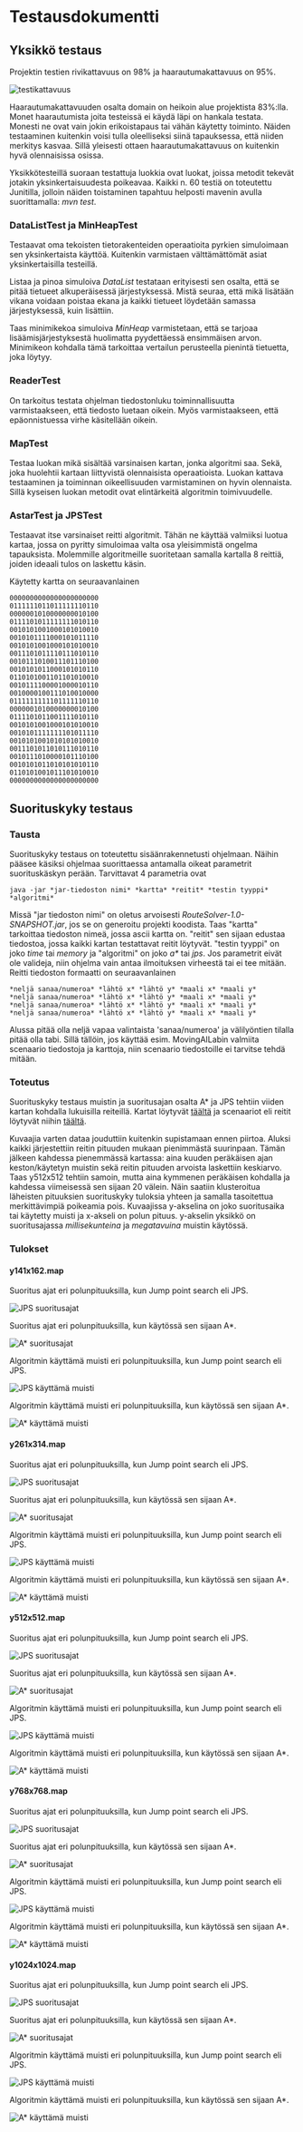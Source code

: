 ﻿# Testausdokumentti

## Yksikkö testaus

Projektin testien rivikattavuus on 98% ja haarautumakattavuus on 95%. 

![testikattavuus](images/testikattavuus.jpg)

Haarautumakattavuuden osalta domain on heikoin alue projektista 83%:lla. Monet haarautumista joita testeissä ei käydä läpi on hankala testata. Monesti ne ovat vain jokin erikoistapaus tai vähän käytetty toiminto. Näiden testaaminen kuitenkin voisi tulla oleelliseksi siinä tapauksessa, että niiden merkitys kasvaa. Sillä yleisesti ottaen haarautumakattavuus on kuitenkin hyvä olennaisissa osissa.

Yksikkötesteillä suoraan testattuja luokkia ovat luokat, joissa metodit tekevät jotakin yksinkertaisuudesta poikeavaa. Kaikki n. 60 testiä on toteutettu Junitilla, jolloin näiden toistaminen tapahtuu helposti mavenin avulla suorittamalla: _mvn test_.

### DataListTest ja MinHeapTest

Testaavat oma tekoisten tietorakenteiden operaatioita pyrkien simuloimaan sen yksinkertaista käyttöä. Kuitenkin varmistaen välttämättömät asiat yksinkertaisilla testeillä. 

Listaa ja pinoa simuloiva _DataList_ testataan erityisesti sen osalta, että se pitää tietueet alkuperäisessä järjestyksessä. Mistä seuraa, että mikä lisätään vikana voidaan poistaa ekana ja kaikki tietueet löydetään samassa järjestyksessä, kuin lisättiin. 

Taas minimikekoa simuloiva _MinHeap_ varmistetaan, että se tarjoaa lisäämisjärjestyksestä huolimatta pyydettäessä ensimmäisen arvon. Minimikeon kohdalla tämä tarkoittaa vertailun perusteella pienintä tietuetta, joka löytyy. 

### ReaderTest

On tarkoitus testata ohjelman tiedostonluku toiminnallisuutta varmistaakseen, että tiedosto luetaan oikein. Myös varmistaakseen, että epäonnistuessa virhe käsitellään oikein. 

### MapTest

Testaa luokan mikä sisältää varsinaisen kartan, jonka algoritmi saa. Sekä, joka huolehtii kartaan liittyvistä olennaisista operaatioista. Luokan kattava testaaminen ja toiminnan oikeellisuuden varmistaminen on hyvin olennaista. Sillä kyseisen luokan metodit ovat elintärkeitä algoritmin toimivuudelle. 

### AstarTest ja JPSTest

Testaavat itse varsinaiset reitti algoritmit. Tähän ne käyttää valmiiksi luotua kartaa, jossa on pyritty simuloimaa valta osa yleisimmistä ongelma tapauksista. Molemmille algoritmeille suoritetaan samalla kartalla 8 reittiä, joiden ideaali tulos on laskettu käsin.

Käytetty kartta on seuraavanlainen

```
0000000000000000000000
0111111011011111110110
0000001010000000010100
0111101011111111010110
0010101001000101010010
0010101111000101011110
0010101001000101010010
0011101011110111010110
0010111010011101110100
0010101011000101010110
0110101001101101010010
0010111100001000010110
0010000100111010010000
0111111111101111110110
0000001010000000010100
0111101011001111010110
0010101001000101010010
0010101111111101011110
0010101001010101010010
0011101011010111010110
0010111010000101110100
0010101011010101010110
0110101001011101010010
0000000000000000000000
```

## Suorituskyky testaus

### Tausta

Suorituskyky testaus on toteutettu sisäänrakennetusti ohjelmaan. Näihin pääsee käsiksi ohjelmaa suorittaessa antamalla oikeat parametrit suorituskäskyn perään. Tarvittavat 4 parametria ovat

```
java -jar *jar-tiedoston nimi* *kartta* *reitit* *testin tyyppi* *algoritmi*
```

Missä "jar tiedoston nimi" on oletus arvoisesti _RouteSolver-1.0-SNAPSHOT.jar_, jos se on generoitu projekti koodista. Taas "kartta" tarkoittaa tiedoston nimeä, jossa ascii kartta on. "reitit" sen sijaan edustaa tiedostoa, jossa kaikki kartan testattavat reitit löytyvät. "testin tyyppi" on joko _time_ tai _memory_ ja "algoritmi" on joko _a*_ tai _jps_. Jos parametrit eivät ole valideja, niin ohjelma vain antaa ilmoituksen virheestä tai ei tee mitään. Reitti tiedoston formaatti on seuraavanlainen

```
*neljä sanaa/numeroa* *lähtö x* *lähtö y* *maali x* *maali y*
*neljä sanaa/numeroa* *lähtö x* *lähtö y* *maali x* *maali y*
*neljä sanaa/numeroa* *lähtö x* *lähtö y* *maali x* *maali y*
*neljä sanaa/numeroa* *lähtö x* *lähtö y* *maali x* *maali y*
```

Alussa pitää olla neljä vapaa valintaista 'sanaa/numeroa' ja välilyöntien tilalla pitää olla tabi. Sillä tällöin, jos käyttää esim. MovingAILabin valmiita scenaario tiedostoja ja karttoja, niin scenaario tiedostoille ei tarvitse tehdä mitään.

### Toteutus

Suorituskyky testaus muistin ja suoritusajan osalta A* ja JPS tehtiin viiden kartan kohdalla lukuisilla reiteillä. Kartat löytyvät [täältä](https://github.com/Jhoneagle/RouteSolver/blob/master/documentation/performanceMaps) ja scenaariot eli reitit löytyvät niihin [täältä](https://github.com/Jhoneagle/RouteSolver/blob/master/documentation/performanceRoutes). 

Kuvaajia varten dataa jouduttiin kuitenkin supistamaan ennen piirtoa. Aluksi kaikki järjestettiin reitin pituuden mukaan pienimmästä suurinpaan. Tämän jälkeen kahdessa pienemmässä kartassa: aina kuuden peräkäisen ajan keston/käytetyn muistin sekä reitin pituuden arvoista laskettiin keskiarvo. Taas y512x512 tehtiin samoin, mutta aina kymmenen peräkäisen kohdalla ja kahdessa viimeisessä sen sijaan 20 välein. Näin saatiin klusteroitua läheisten pituuksien suorituskyky tuloksia yhteen ja samalla tasoitettua merkittävimpiä poikeamia pois. Kuvaajissa y-akselina on joko suoritusaika tai käytetty muisti ja x-akseli on polun pituus. y-akselin yksikkö on suoritusajassa _millisekunteina_ ja _megatavuina_ muistin käytössä. 

### Tulokset

#### y141x162.map

Suoritus ajat eri polunpituuksilla, kun Jump point search eli JPS.

![JPS suoritusajat](images/y141x162-timeJPS.jpg)

Suoritus ajat eri polunpituuksilla, kun käytössä sen sijaan A*.

![A* suoritusajat](images/y141x162-timeASTAR.jpg)

Algoritmin käyttämä muisti eri polunpituuksilla, kun Jump point search eli JPS.

![JPS käyttämä muisti](images/y141x162-memoryJPS.jpg)

Algoritmin käyttämä muisti eri polunpituuksilla, kun käytössä sen sijaan A*.

![A* käyttämä muisti](images/y141x162-memoryASTAR.jpg)

#### y261x314.map

Suoritus ajat eri polunpituuksilla, kun Jump point search eli JPS.

![JPS suoritusajat](images/y261x314-timeJPS.jpg)

Suoritus ajat eri polunpituuksilla, kun käytössä sen sijaan A*.

![A* suoritusajat](images/y261x314-timeASTAR.jpg)

Algoritmin käyttämä muisti eri polunpituuksilla, kun Jump point search eli JPS.

![JPS käyttämä muisti](images/y261x314-memoryJPS.jpg)

Algoritmin käyttämä muisti eri polunpituuksilla, kun käytössä sen sijaan A*.

![A* käyttämä muisti](images/y261x314-memoryASTAR.jpg)

#### y512x512.map

Suoritus ajat eri polunpituuksilla, kun Jump point search eli JPS.

![JPS suoritusajat](images/y512x512-timeJPS.jpg)

Suoritus ajat eri polunpituuksilla, kun käytössä sen sijaan A*.

![A* suoritusajat](images/y512x512-timeASTAR.jpg)

Algoritmin käyttämä muisti eri polunpituuksilla, kun Jump point search eli JPS.

![JPS käyttämä muisti](images/y512x512-memoryJPS.jpg)

Algoritmin käyttämä muisti eri polunpituuksilla, kun käytössä sen sijaan A*.

![A* käyttämä muisti](images/y512x512-memoryASTAR.jpg)

#### y768x768.map

Suoritus ajat eri polunpituuksilla, kun Jump point search eli JPS.

![JPS suoritusajat](images/y768x768-timeJPS.jpg)

Suoritus ajat eri polunpituuksilla, kun käytössä sen sijaan A*.

![A* suoritusajat](images/y768x768-timeASTAR.jpg)

Algoritmin käyttämä muisti eri polunpituuksilla, kun Jump point search eli JPS.

![JPS käyttämä muisti](images/y768x768-memoryJPS.jpg)

Algoritmin käyttämä muisti eri polunpituuksilla, kun käytössä sen sijaan A*.

![A* käyttämä muisti](images/y768x768-memoryASTAR.jpg)

#### y1024x1024.map

Suoritus ajat eri polunpituuksilla, kun Jump point search eli JPS.

![JPS suoritusajat](images/y1024x1024-timeJPS.jpg)

Suoritus ajat eri polunpituuksilla, kun käytössä sen sijaan A*.

![A* suoritusajat](images/y1024x1024-timeASTAR.jpg)

Algoritmin käyttämä muisti eri polunpituuksilla, kun Jump point search eli JPS.

![JPS käyttämä muisti](images/y1024x1024-memoryJPS.jpg)

Algoritmin käyttämä muisti eri polunpituuksilla, kun käytössä sen sijaan A*.

![A* käyttämä muisti](images/y1024x1024-memoryASTAR.jpg)

